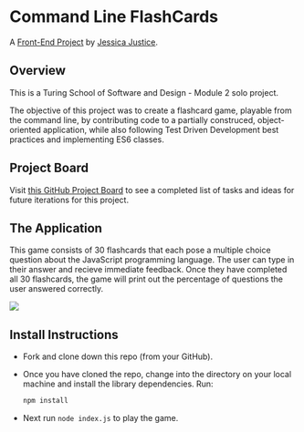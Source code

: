 # Command Line FlashCards 

A [Front-End Project](https://frontend.turing.io/projects/flash-cards.html) by [Jessica Justice](https://github.com/m1073496).


## Overview

This is a Turing School of Software and Design - Module 2 solo project.

The objective of this project was to create a flashcard game, playable from the command line, by contributing code to a partially construced, object-oriented application, while also following Test Driven Development best practices and implementing ES6 classes.

## Project Board

Visit [this GitHub Project Board](https://github.com/m1073496/flashcards-starter/projects/1) to see a completed list of tasks and ideas for future iterations for this project.

## The Application

This game consists of 30 flashcards that each pose a multiple choice question about the JavaScript programming language. The user can type in their answer and recieve immediate feedback. Once they have completed all 30 flashcards, the game will print out the percentage of questions the user answered correctly.

![](https://media.giphy.com/media/S5cMOZ7a1afMEAlGCk/giphy.gif)


## Install Instructions

- Fork and clone down this repo (from your GitHub).

- Once you have cloned the repo, change into the directory on your local machine and install the library dependencies. Run:

  ```bash
  npm install
  ```

- Next run `node index.js` to play the game.
